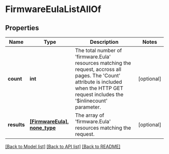 # FirmwareEulaListAllOf

## Properties
Name | Type | Description | Notes
------------ | ------------- | ------------- | -------------
**count** | **int** | The total number of &#39;firmware.Eula&#39; resources matching the request, accross all pages. The &#39;Count&#39; attribute is included when the HTTP GET request includes the &#39;$inlinecount&#39; parameter. | [optional] 
**results** | [**[FirmwareEula], none_type**](FirmwareEula.md) | The array of &#39;firmware.Eula&#39; resources matching the request. | [optional] 

[[Back to Model list]](../README.md#documentation-for-models) [[Back to API list]](../README.md#documentation-for-api-endpoints) [[Back to README]](../README.md)


